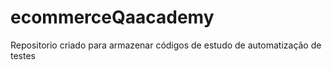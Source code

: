 # ecommerceQaacademy
Repositorio criado para armazenar códigos de estudo de automatização de testes 

